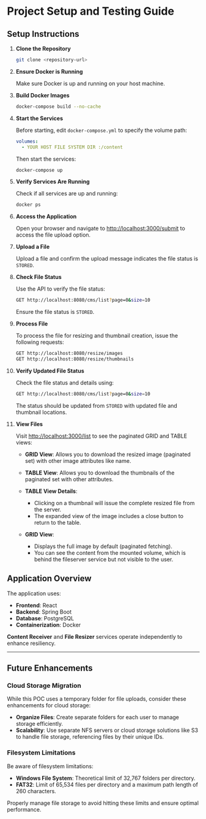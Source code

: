 # Project Setup and Testing Guide

## Setup Instructions

1. **Clone the Repository**

   ```bash
   git clone <repository-url>
   ```

2. **Ensure Docker is Running**

   Make sure Docker is up and running on your host machine.

3. **Build Docker Images**

   ```bash
   docker-compose build --no-cache
   ```

4. **Start the Services**

   Before starting, edit `docker-compose.yml` to specify the volume path:
   
   ```yaml
   volumes:
     - YOUR HOST FILE SYSTEM DIR :/content
   ```

   Then start the services:

   ```bash
   docker-compose up
   ```

5. **Verify Services Are Running**

   Check if all services are up and running:

   ```bash
   docker ps
   ```

6. **Access the Application**

   Open your browser and navigate to [http://localhost:3000/submit](http://localhost:3000/submit) to access the file upload option.

7. **Upload a File**

   Upload a file and confirm the upload message indicates the file status is `STORED`.

8. **Check File Status**

   Use the API to verify the file status:

   ```bash
   GET http://localhost:8080/cms/list?page=0&size=10
   ```

   Ensure the file status is `STORED`.

9. **Process File**

   To process the file for resizing and thumbnail creation, issue the following requests:

   ```bash
   GET http://localhost:8080/resize/images
   GET http://localhost:8080/resize/thumbnails
   ```

10. **Verify Updated File Status**

    Check the file status and details using:

    ```bash
    GET http://localhost:8080/cms/list?page=0&size=10
    ```

    The status should be updated from `STORED` with updated file and thumbnail locations.

11. **View Files**

    Visit [http://localhost:3000/list](http://localhost:3000/list) to see the paginated GRID and TABLE views:

    - **GRID View**: Allows you to download the resized image (paginated set) with other image attributes like name.
    - **TABLE View**: Allows you to download the thumbnails of the paginated set with other attributes.

    - **TABLE View Details**:
      - Clicking on a thumbnail will issue the complete resized file from the server.
      - The expanded view of the image includes a close button to return to the table.

    - **GRID View**:
      - Displays the full image by default (paginated fetching).
      - You can see the content from the mounted volume, which is behind the fileserver service but not visible to the user.

## Application Overview

The application uses:

- **Frontend**: React
- **Backend**: Spring Boot
- **Database**: PostgreSQL
- **Containerization**: Docker

**Content Receiver** and **File Resizer** services operate independently to enhance resiliency.

---

## Future Enhancements

### Cloud Storage Migration

While this POC uses a temporary folder for file uploads, consider these enhancements for cloud storage:

- **Organize Files**: Create separate folders for each user to manage storage efficiently.
- **Scalability**: Use separate NFS servers or cloud storage solutions like S3 to handle file storage, referencing files by their unique IDs.

### Filesystem Limitations

Be aware of filesystem limitations:

- **Windows File System**: Theoretical limit of 32,767 folders per directory.
- **FAT32**: Limit of 65,534 files per directory and a maximum path length of 260 characters.

Properly manage file storage to avoid hitting these limits and ensure optimal performance.
